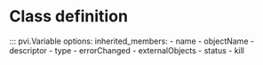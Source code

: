 # Class definition

::: pvi.Variable
    options:
        inherited_members:
            - name
            - objectName
            - descriptor
            - type
            - errorChanged
            - externalObjects
            - status
            - kill

